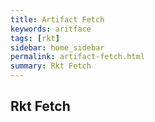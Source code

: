 ```yaml
---
title: Artifact Fetch 
keywords: aritface 
tags: [rkt]
sidebar: home_sidebar
permalink: artifact-fetch.html
summary: Rkt Fetch
---
```


## Rkt Fetch